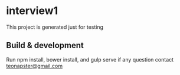 # interview1

This project is generated just for testing

## Build & development

Run npm install, bower install, and gulp serve
if any question contact teonapster@gmail.com
